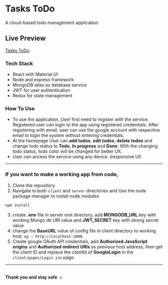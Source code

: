 # Tasks ToDo

A cloud-based todo management application

## Live Preview 
[Tasks ToDo](https://tasks-todo-mern.herokuapp.com)

### Tech Stack
- React with Material UI
- Node and express framework
- MongoDB atlas as database service
- JWT for user authentication
- Redux for state management 

### How To Use
- To use the application, User first need to register with the service. Registered user can login to the app using registered credentials. After registering with email, user can use the google account with respective email to login the system without entering credentials.
- At the homepage User can **add todos**, **edit todos**, **delete todos** and change todo status to **Todo**, **In progress** and **Done**. With the changing todo status, todo color will be changed for better UX.
- User can access the service using any device. (responsive UI)

---
### If you want to make a working app from code,

1. Clone the repository
2. Navigate to both `client` and `server` directories and Use the node package manager to install node modules

```bash
npm install 
```
3. create **.env** file in server root directory, add **MONGODB_URL** key with working Mongo db URI value and **JWT_SECRET** key with strong secret value
4. change the **BaseURL** value of config file in client directory to working host.  `eg : http://localhost:3000`
5. Create google OAuth API credentials, add **Authorized JavaScript origins** and **Authorized redirect URIs** as previous host address, then get the client ID and replace the clientId of **GoogleLogin** in the `client/pages/Login.jsx` page.

---

\
**Thank you and stay safe** :relaxed:



